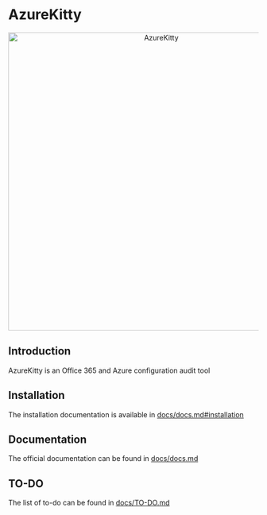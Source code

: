 # AzureKitty

<p align="center">
<img src="https://github.com/hackcyom/AzureKitty/assets/148199996/7ae0b851-9812-481f-a3ba-e6d67ffa3405" alt="AzureKitty" width="600" height="auto">
</p>

## Introduction
AzureKitty is an Office 365 and Azure configuration audit tool

## Installation
The installation documentation is available in [docs/docs.md#installation](docs/docs.md#installation)

## Documentation
The official documentation can be found in [docs/docs.md](docs/docs.md) 

## TO-DO
The list of to-do can be found in [docs/TO-DO.md](docs/TO-DO.md)
